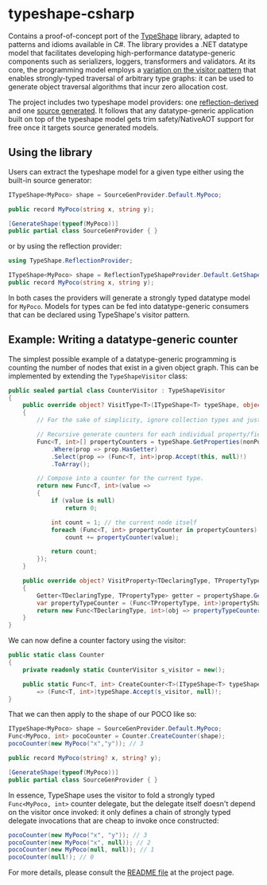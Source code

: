 # typeshape-csharp

Contains a proof-of-concept port of the [TypeShape](https://github.com/eiriktsarpalis/TypeShape) library, adapted to patterns and idioms available in C#.
The library provides a .NET datatype model that facilitates developing high-performance datatype-generic components such as serializers, loggers, transformers and validators.
At its core, the programming model employs a [variation on the visitor pattern](https://www.microsoft.com/en-us/research/publication/generalized-algebraic-data-types-and-object-oriented-programming/) that enables strongly-typed traversal of arbitrary type graphs: it can be used to generate object traversal algorithms that incur zero allocation cost.

The project includes two typeshape model providers: one [reflection-derived](https://github.com/eiriktsarpalis/typeshape-csharp/tree/main/src/TypeShape/ReflectionProvider) and one [source generated](https://github.com/eiriktsarpalis/typeshape-csharp/tree/main/src/TypeShape.SourceGenerator).
It follows that any datatype-generic application built on top of the typeshape model gets trim safety/NativeAOT support for free once it targets source generated models.

## Using the library

Users can extract the typeshape model for a given type either using the built-in source generator:

```C#
ITypeShape<MyPoco> shape = SourceGenProvider.Default.MyPoco;

public record MyPoco(string x, string y);

[GenerateShape(typeof(MyPoco))]
public partial class SourceGenProvider { }
```

or by using the reflection provider:

```C#
using TypeShape.ReflectionProvider;

ITypeShape<MyPoco> shape = ReflectionTypeShapeProvider.Default.GetShape<MyPoco>();
public record MyPoco(string x, string y);
```

In both cases the providers will generate a strongly typed datatype model for `MyPoco`. 
Models for types can be fed into datatype-generic consumers that can be declared using TypeShape's visitor pattern.

## Example: Writing a datatype-generic counter

The simplest possible example of a datatype-generic programming is counting the number of nodes that exist in a given object graph.
This can be implemented by extending the `TypeShapeVisitor` class:

```C#
public sealed partial class CounterVisitor : TypeShapeVisitor
{
    public override object? VisitType<T>(ITypeShape<T> typeShape, object? state)
    {
        // For the sake of simplicity, ignore collection types and just focus on properties/fields.

        // Recursive generate counters for each individual property/field:
        Func<T, int>[] propertyCounters = typeShape.GetProperties(nonPublic: false, includeFields: true)
            .Where(prop => prop.HasGetter)
            .Select(prop => (Func<T, int>)prop.Accept(this, null)!)
            .ToArray();

        // Compose into a counter for the current type.
        return new Func<T, int>(value =>
        {
            if (value is null)
                return 0;

            int count = 1; // the current node itself
            foreach (Func<T, int> propertyCounter in propertyCounters)
                count += propertyCounter(value);

            return count;
        });
    }

    public override object? VisitProperty<TDeclaringType, TPropertyType>(IPropertyShape<TDeclaringType, TPropertyType> propertyShape, object? state)
    {
        Getter<TDeclaringType, TPropertyType> getter = propertyShape.GetGetter(); // extract the getter delegate
        var propertyTypeCounter = (Func<TPropertyType, int>)propertyShape.PropertyType.Accept(this, null)!; // extract the counter for the property type
        return new Func<TDeclaringType, int>(obj => propertyTypeCounter(getter(ref obj))); // compose to a property-specific counter
    }
}
```

We can now define a counter factory using the visitor:

```C#
public static class Counter
{
    private readonly static CounterVisitor s_visitor = new();

    public static Func<T, int> CreateCounter<T>(ITypeShape<T> typeShape)
        => (Func<T, int>)typeShape.Accept(s_visitor, null)!;
}
```

That we can then apply to the shape of our POCO like so:

```C#
ITypeShape<MyPoco> shape = SourceGenProvider.Default.MyPoco;
Func<MyPoco, int> pocoCounter = Counter.CreateCounter(shape);
pocoCounter(new MyPoco("x","y")); // 3

public record MyPoco(string? x, string? y);

[GenerateShape(typeof(MyPoco))]
public partial class SourceGenProvider { }
```

In essence, TypeShape uses the visitor to fold a strongly typed `Func<MyPoco, int>` counter delegate,
but the delegate itself doesn't depend on the visitor once invoked: it only defines a chain of strongly typed
delegate invocations that are cheap to invoke once constructed:

```C#
pocoCounter(new MyPoco("x", "y")); // 3
pocoCounter(new MyPoco("x", null)); // 2
pocoCounter(new MyPoco(null, null)); // 1
pocoCounter(null!); // 0
```

For more details, please consult the [README file](https://github.com/eiriktsarpalis/typeshape-csharp#readme) at the project page.
